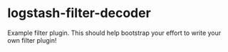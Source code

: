 # logstash-filter-decoder
Example filter plugin. This should help bootstrap your effort to write your own filter plugin!
